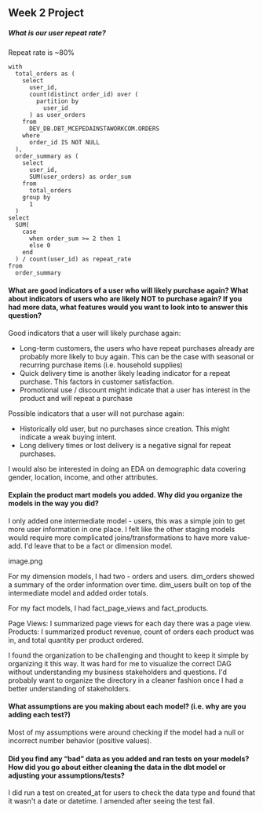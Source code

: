 ## Week 2 Project 

##### What is our user repeat rate?

Repeat rate is ~80%
```
with
  total_orders as (
    select
      user_id,
      count(distinct order_id) over (
        partition by
          user_id
      ) as user_orders
    from
      DEV_DB.DBT_MCEPEDAINSTAWORKCOM.ORDERS
    where
      order_id IS NOT NULL
  ),
  order_summary as (
    select
      user_id,
      SUM(user_orders) as order_sum
    from
      total_orders
    group by
      1
  )
select
  SUM(
    case
      when order_sum >= 2 then 1
      else 0
    end
  ) / count(user_id) as repeat_rate
from
  order_summary
```

#### What are good indicators of a user who will likely purchase again? What about indicators of users who are likely NOT to purchase again? If you had more data, what features would you want to look into to answer this question?

Good indicators that a user will likely purchase again: 
- Long-term customers, the users who have repeat purchases already are probably more likely to buy again. This can be the case with seasonal or recurring purchase items (i.e. household supplies)
- Quick delivery time is another likely leading indicator for a repeat purchase. This factors in customer satisfaction. 
- Promotional use / discount might indicate that a user has interest in the product and will repeat a purchase 

Possible indicators that a user will not purchase again: 
- Historically old user, but no purchases since creation. This might indicate a weak buying intent. 
- Long delivery times or lost delivery is a negative signal for repeat purchases. 

I would also be interested in doing an EDA on demographic data covering gender, location, income, and other attributes. 

#### Explain the product mart models you added. Why did you organize the models in the way you did?
I only added one intermediate model - users, this was a simple join to get more user information in one place. I felt like the other staging models would require more complicated joins/transformations to have more value-add. I'd leave that to be a fact or dimension model. 

image.png

For my dimension models, I had two - orders and users. dim_orders showed a summary of the order information over time. dim_users built on top of the intermediate model and added order totals. 

For my fact models, I had fact_page_views and fact_products. 

Page Views: I summarized page views for each day there was a page view. 
Products: I summarized product revenue, count of orders each product was in, and total quantity per product ordered. 

I found the organization to be challenging and thought to keep it simple by organizing it this way. It was hard for me to visualize the correct DAG without understanding my business stakeholders and questions. I'd probably want to organize the directory in a cleaner fashion once I had a better understanding of stakeholders. 

#### What assumptions are you making about each model? (i.e. why are you adding each test?)
Most of my assumptions were around checking if the model had a null or incorrect number behavior (positive values). 

#### Did you find any “bad” data as you added and ran tests on your models? How did you go about either cleaning the data in the dbt model or adjusting your assumptions/tests?
I did run a test on created_at for users to check the data type and found that it wasn't a date or datetime. I amended after seeing the test fail. 
